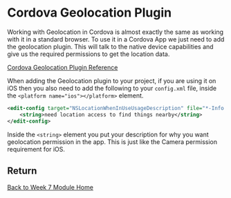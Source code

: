 # Cordova Geolocation Plugin

Working with Geolocation in Cordova is almost exactly the same as working with it in a standard browser. To use it in a Cordova App we just need to add the geolocation plugin. This will talk to the native device capabilities and give us the required permissions to get the location data.

[Cordova Geolocation Plugin Reference](https://cordova.apache.org/docs/en/8.x/reference/cordova-plugin-geolocation/index.html)

<YouTube
    title="Geolocation with JavaScript"
    url="https://www.youtube.com/embed/NIAqR34eg7I"
/>

<YouTube
    title="Geolocation Permissions for Cordova"
    url="https://www.youtube.com/embed/DONHl4P2a4M"
/>

When adding the Geolocation plugin to your project, if you are using it on iOS then you also need to add the following to your `config.xml` file, inside the `<platform name="ios"></platform>` element.

```xml
<edit-config target="NSLocationWhenInUseUsageDescription" file="*-Info.plist" mode="merge">
    <string>need location access to find things nearby</string>
</edit-config>
```

Inside the `<string>` element you put your description for why you want geolocation permission in the app. This is just like the Camera permission requirement for iOS.

## Return

[Back to Week 7 Module Home](./README.md)
